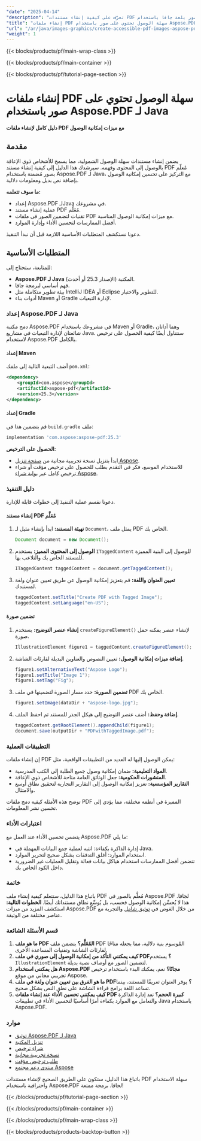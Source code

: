 ```yaml
---
"date": "2025-04-14"
"description": "تعرّف على كيفية إنشاء مستندات PDF سهلة الوصول ومُعلّمة بالصور بلغة جافا باستخدام Aspose.PDF. عزّز إمكانية الوصول وتأكد من أن محتواك شامل."
"title": "إنشاء ملفات PDF سهلة الوصول تحتوي على صور باستخدام Aspose.PDF لـ Java - دليل كامل لإنشاء ملفات PDF ذات علامات"
"url": "/ar/java/images-graphics/create-accessible-pdf-images-aspose-pdf-java/"
"weight": 1
---
```


{{< blocks/products/pf/main-wrap-class >}}

{{< blocks/products/pf/main-container >}}

{{< blocks/products/pf/tutorial-page-section >}}
# إنشاء ملفات PDF سهلة الوصول تحتوي على صور باستخدام Aspose.PDF لـ Java

**دليل كامل لإنشاء ملفات PDF مع ميزات إمكانية الوصول**

## مقدمة
يضمن إنشاء مستندات سهلة الوصول الشمولية، مما يسمح للأشخاص ذوي الإعاقة بالوصول إلى المحتوى وفهمه. سيرشدك هذا الدليل إلى كيفية إنشاء مستند PDF مُعلّم بصور مُضمنة باستخدام Aspose.PDF لـ Java، مع التركيز على تحسين إمكانية الوصول بإضافة نص بديل ومعلومات دلالية.

**ما سوف تتعلمه:**
- إعداد Aspose.PDF لـJava في مشروعك.
- عملية إنشاء مستند PDF مُعَلَّم.
- تقنيات لتضمين الصور في ملفات PDF مع ميزات إمكانية الوصول المناسبة.
- أفضل الممارسات لتحسين الأداء وإدارة الموارد.

دعونا نستكشف المتطلبات الأساسية اللازمة قبل أن نبدأ التنفيذ.

## المتطلبات الأساسية
للمتابعة، ستحتاج إلى:
- **Aspose.PDF لـ Java** المكتبة (الإصدار 25.3 أو أحدث).
- فهم أساسي لبرمجة جافا.
- بيئة تطوير متكاملة مثل IntelliJ IDEA أو Eclipse للتطوير والاختبار.
- أدوات بناء Maven أو Gradle لإدارة التبعيات.

### إعداد Aspose.PDF لـ Java
دمج مكتبة Aspose.PDF في مشروعك باستخدام Maven أو Gradle، وهما أداتان شائعتان لإدارة التبعيات في مشاريع Java. سنتناول أيضًا كيفية الحصول على ترخيص لاستخدام Aspose.PDF بالكامل.

#### **إعداد Maven**
أضف التبعية التالية إلى ملفك `pom.xml`:
```xml
<dependency>
    <groupId>com.aspose</groupId>
    <artifactId>aspose-pdf</artifactId>
    <version>25.3</version>
</dependency>
```
#### **إعداد Gradle**
قم بتضمين هذا في `build.gradle` ملف:
```gradle
implementation 'com.aspose:aspose-pdf:25.3'
```
**الحصول على الترخيص:**
- ابدأ بتنزيل نسخة تجريبية مجانية من [صفحة تنزيل Aspose](https://releases.aspose.com/pdf/java/).
- للاستخدام الموسع، فكر في التقدم بطلب للحصول على ترخيص مؤقت أو شراء ترخيص كامل عبر [بوابة شراء Aspose](https://purchase.aspose.com/buy).

### دليل التنفيذ
دعونا نقسم عملية التنفيذ إلى خطوات قابلة للإدارة.

#### **إنشاء مستند PDF مُعَلَّم**
1. **تهيئة المستند:** ابدأ بإنشاء مثيل لـ `Document`، يمثل ملف PDF الخاص بك.
    ```java
    Document document = new Document();
    ```
2. **الوصول إلى المحتوى المميز:** يستخدم `ITaggedContent` للوصول إلى البنية المميزة للمستند الخاص بك والتلاعب بها.
    ```java
    ITaggedContent taggedContent = document.getTaggedContent();
    ```
3. **تعيين العنوان واللغة:** قم بتعزيز إمكانية الوصول عن طريق تعيين عنوان ولغة لمستندك.
    ```java
    taggedContent.setTitle("Create PDF with Tagged Image");
    taggedContent.setLanguage("en-US");
    ```
#### **تضمين صورة**
1. **إنشاء عنصر التوضيح:** يستخدم `createFigureElement()` لإنشاء عنصر يمكنه حمل صورة.
    ```java
    IllustrationElement figure1 = taggedContent.createFigureElement();
    ```
2. **إضافة ميزات إمكانية الوصول:** تعيين النصوص والعناوين البديلة لقارئات الشاشة.
    ```java
    figure1.setAlternativeText("Aspose Logo");
    figure1.setTitle("Image 1");
    figure1.setTag("Fig");
    ```
3. **تضمين الصورة:** حدد مسار الصورة لتضمينها في ملف PDF الخاص بك.
    ```java
    figure1.setImage(dataDir + "aspose-logo.jpg");
    ```
4. **إضافة وحفظ:** أضف عنصر التوضيح إلى هيكل الجذر للمستند ثم احفظ الملف.
    ```java
    taggedContent.getRootElement().appendChild(figure1);
    document.save(outputDir + "PDFwithTaggedImage.pdf");
    ```
### التطبيقات العملية
إن إنشاء ملفات PDF يمكن الوصول إليها له العديد من التطبيقات الواقعية، مثل:
- **المواد التعليمية:** ضمان إمكانية وصول جميع الطلبة إلى الكتب المدرسية.
- **المنشورات الحكومية:** جعل الوثائق العامة متاحة للأشخاص ذوي الإعاقة.
- **التقارير المؤسسية:** تعزيز إمكانية الوصول إلى التقارير التجارية لتحقيق نطاق أوسع والامتثال.

توضح هذه الأمثلة كيفية دمج ملفات PDF المميزة في أنظمة مختلفة، مما يؤدي إلى تحسين نشر المعلومات.
### اعتبارات الأداء
يتضمن تحسين الأداء عند العمل مع Aspose.PDF ما يلي:
- إدارة الذاكرة بكفاءة: انتبه لعملية جمع البيانات المهملة في Java.
- استخدام الموارد: أغلق التدفقات بشكل صحيح لتحرير الموارد.
- تتضمن أفضل الممارسات استخدام هياكل بيانات فعالة وتقليل العمليات غير الضرورية داخل الكود الخاص بك.
### خاتمة
باتباع هذا الدليل، ستتعلم كيفية إنشاء ملف PDF مُعلَّم بالصور في Aspose.PDF لجافا. هذا لا يُحسِّن إمكانية الوصول فحسب، بل يُوسِّع نطاق مستنداتك أيضًا.
**الخطوات التالية:**
استكشف المزيد من ميزات Aspose.PDF من خلال الغوص في [توثيق شامل](https://reference.aspose.com/pdf/java/) والتجربة مع عناصر مختلفة من الوثيقة.
### قسم الأسئلة الشائعة
1. **ما هو ملف PDF المُعَلَّم؟** يتضمن ملف PDF المُوسوم بنية دلالية، مما يجعله متاحًا لقارئات الشاشة وتقنيات المساعدة الأخرى.
2. **كيف يمكنني التأكد من إمكانية الوصول إلى صوري في ملف PDF؟** يستخدم `IllustrationElement` لتضمين الصور مع أوصاف نصية بديلة.
3. **هل يمكنني استخدام Aspose.PDF مجانًا؟** نعم، يمكنك البدء باستخدام ترخيص تجريبي مجاني من موقع Aspose.
4. **ما هو الفرق بين تعيين عنوان ولغة في ملف PDF؟** يوفر العنوان تعريفًا للمستند، بينما تساعد اللغة برامج قراءة الشاشة على نطق النص بشكل صحيح.
5. **كيف يمكنني تحسين الأداء عند إنشاء ملفات PDF كبيرة الحجم؟** تعد إدارة الذاكرة والتعامل مع الموارد بكفاءة أمرًا أساسيًا لتحسين الأداء في تطبيقات Java باستخدام Aspose.PDF.
### موارد
- [توثيق Aspose.PDF لـ Java](https://reference.aspose.com/pdf/java/)
- [تنزيل المكتبة](https://releases.aspose.com/pdf/java/)
- [شراء ترخيص](https://purchase.aspose.com/buy)
- [نسخة تجريبية مجانية](https://releases.aspose.com/pdf/java/)
- [طلب ترخيص مؤقت](https://purchase.aspose.com/temporary-license/)
- [منتدى دعم مجتمع Aspose](https://forum.aspose.com/c/pdf/10)

باتباع هذا الدليل، ستكون على الطريق الصحيح لإنشاء مستندات PDF سهلة الاستخدام واحترافية باستخدام Aspose.PDF لجافا. برمجة ممتعة!

{{< /blocks/products/pf/tutorial-page-section >}}

{{< /blocks/products/pf/main-container >}}

{{< /blocks/products/pf/main-wrap-class >}}

{{< blocks/products/products-backtop-button >}}
